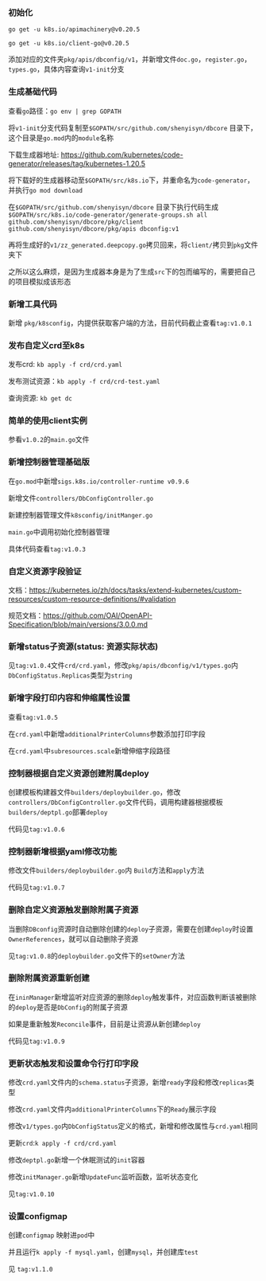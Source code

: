 ### 初始化

`go get -u k8s.io/apimachinery@v0.20.5`

`go get -u k8s.io/client-go@v0.20.5`

添加对应的文件夹`pkg/apis/dbconfig/v1`，并新增文件`doc.go`，`register.go`，`types.go`，具体内容查询`v1-init`分支

### 生成基础代码

查看`go`路径：`go env | grep GOPATH`

将`v1-init`分支代码复制至`$GOPATH/src/github.com/shenyisyn/dbcore` 目录下，这个目录是`go.mod`内的`module`名称

下载生成器地址: https://github.com/kubernetes/code-generator/releases/tag/kubernetes-1.20.5

将下载好的生成器移动至`$GOPATH/src/k8s.io`下，并重命名为`code-generator`，并执行`go mod download`

在`$GOPATH/src/github.com/shenyisyn/dbcore`
目录下执行代码生成`$GOPATH/src/k8s.io/code-generator/generate-groups.sh all  github.com/shenyisyn/dbcore/pkg/client github.com/shenyisyn/dbcore/pkg/apis dbconfig:v1`

再将生成好的`v1/zz_generated.deepcopy.go`拷贝回来，将`client/`拷贝到`pkg`文件夹下

之所以这么麻烦，是因为生成器本身是为了生成`src`下的包而编写的，需要把自己的项目模拟成该形态

### 新增工具代码

新增 `pkg/k8sconfig`，内提供获取客户端的方法，目前代码截止查看`tag:v1.0.1`

### 发布自定义crd至k8s

发布crd: `kb apply -f crd/crd.yaml`

发布测试资源：`kb apply -f crd/crd-test.yaml`

查询资源: `kb get dc`

### 简单的使用client实例

参看`v1.0.2`的`main.go`文件

### 新增控制器管理基础版

在`go.mod`中新增`sigs.k8s.io/controller-runtime v0.9.6`

新增文件`controllers/DbConfigController.go`

新建控制器管理文件`k8sconfig/initManger.go`

`main.go`中调用初始化控制器管理

具体代码查看`tag:v1.0.3`

### 自定义资源字段验证

文档：https://kubernetes.io/zh/docs/tasks/extend-kubernetes/custom-resources/custom-resource-definitions/#validation

规范文档：https://github.com/OAI/OpenAPI-Specification/blob/main/versions/3.0.0.md

### 新增status子资源(status: 资源实际状态)

见`tag:v1.0.4`文件`crd/crd.yaml`，修改`pkg/apis/dbconfig/v1/types.go`内`DbConfigStatus.Replicas`类型为`string`

### 新增字段打印内容和伸缩属性设置

查看`tag:v1.0.5`

在`crd.yaml`中新增`additionalPrinterColumns`参数添加打印字段

在`crd.yaml`中`subresources.scale`新增伸缩字段路径

### 控制器根据自定义资源创建附属deploy

创建模板构建器文件`builders/deploybuilder.go`，修改`controllers/DbConfigController.go`文件代码，调用构建器根据模板`builders/deptpl.go`部署`deploy`

代码见`tag:v1.0.6`

### 控制器新增根据yaml修改功能

修改文件`builders/deploybuilder.go`内 `Build`方法和`apply`方法

代码见`tag:v1.0.7`

### 删除自定义资源触发删除附属子资源

当删除`DBconfig`资源时自动删除创建的`deploy`子资源，需要在创建`deploy`时设置`OwnerReferences`，就可以自动删除子资源

见`tag:v1.0.8`的`deploybuilder.go`文件下的`setOwner`方法

### 删除附属资源重新创建

在`ininManager`新增监听对应资源的删除`deploy`触发事件，对应函数判断该被删除的`deploy`是否是`DbConfig`的附属子资源

如果是重新触发`Reconcile`事件，目前是让资源从新创建`deploy`

代码见`tag:v1.0.9`

### 更新状态触发和设置命令行打印字段

修改`crd.yaml`文件内的`schema.status`子资源，新增`ready`字段和修改`replicas`类型

修改`crd.yaml`文件内`additionalPrinterColumns`下的`Ready`展示字段

修改`v1/types.go`内`DbConfigStatus`定义的格式，新增和修改属性与`crd.yaml`相同

更新`crd`:`k apply -f crd/crd.yaml`

修改`deptpl.go`新增一个休眠测试的`init`容器

修改`initManager.go`新增`UpdateFunc`监听函数，监听状态变化

见`tag:v1.0.10`

### 设置configmap

创建`configmap` 映射进`pod`中

并且运行`k apply -f mysql.yaml`，创建`mysql`，并创建库`test`

见 `tag:v1.1.0`